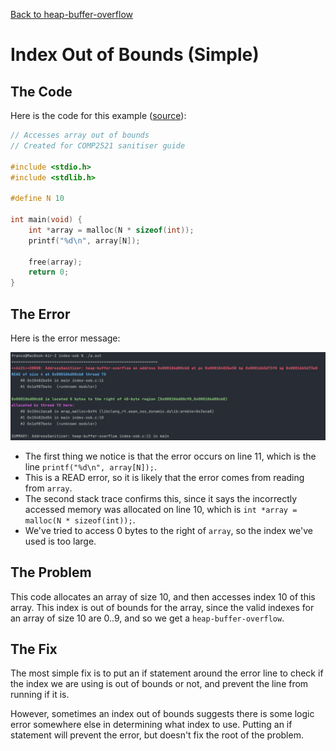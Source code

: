 [Back to heap-buffer-overflow](..)

# Index Out of Bounds (Simple)

## The Code

Here is the code for this example ([source](index-oob.c)):

```c
// Accesses array out of bounds
// Created for COMP2521 sanitiser guide

#include <stdio.h>
#include <stdlib.h>

#define N 10

int main(void) {
    int *array = malloc(N * sizeof(int));
    printf("%d\n", array[N]);

    free(array);
    return 0;
}

```

## The Error

Here is the error message:

![error message](error.png)

- The first thing we notice is that the error occurs on line 11, which is the line `printf("%d\n", array[N]);`.
- This is a READ error, so it is likely that the error comes from reading from `array`.
- The second stack trace confirms this, since it says the incorrectly accessed memory was allocated on line 10, which is `int *array = malloc(N * sizeof(int));`.
- We've tried to access 0 bytes to the right of `array`, so the index we've used is too large.

## The Problem

This code allocates an array of size 10, and then accesses index 10 of this array. This index is out of bounds for the array, since the valid indexes for an array of size 10 are 0..9, and so we get a `heap-buffer-overflow`.

## The Fix

The most simple fix is to put an if statement around the error line to check if the index we are using is out of bounds or not, and prevent the line from running if it is.

However, sometimes an index out of bounds suggests there is some logic error somewhere else in determining what index to use. Putting an if statement will prevent the error, but doesn't fix the root of the problem.
